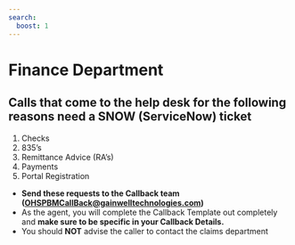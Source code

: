 ```yaml
---
search:
  boost: 1
---
```


# Finance Department

## Calls that come to the help desk for the following reasons need a SNOW (ServiceNow) ticket 

1. Checks 
2. 835’s 
3. Remittance Advice (RA’s) 
4. Payments 
5. Portal Registration 


- **Send these requests to the Callback team (OHSPBMCallBack@gainwelltechnologies.com)**
- As the agent, you will complete the Callback Template out completely and **make sure to be specific in your Callback Details.**
- You should **NOT** advise the caller to contact the claims department


